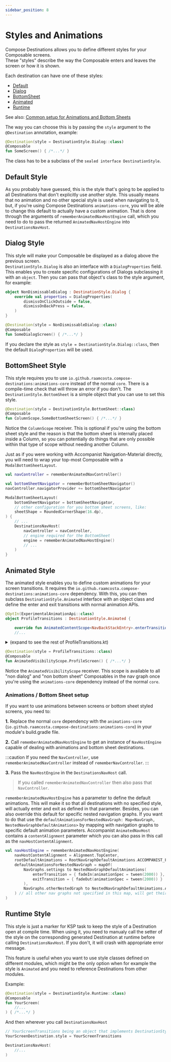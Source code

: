 ```yaml
---
sidebar_position: 8
---
```


# Styles and Animations

Compose Destinations allows you to define different styles for your Composable screens. <br/> 
These "styles" describe the way the Composable enters and leaves the screen or how it is shown.

Each destination can have one of these styles:

- [Default](#default-style)
- [Dialog](#dialog-style)
- [BottomSheet](#bottomsheet-style)
- [Animated](#animated-style)
- [Runtime](#runtime-style)


See also: [Common setup for Animations and Bottom Sheets](#animations-setup)

The way you can choose this is by passing the `style` argument to the `@Destination` annotation, example:

```kotlin
@Destination(style = DestinationStyle.Dialog::class)
@Composable
fun SomeScreen() { /*...*/ }
```
The class has to be a subclass of the `sealed interface DestinationStyle`.

## Default Style

As you probably have guessed, this is the style that's going to be applied to all Destinations that don't explicitly use another style.
This usually means that no animation and no other special style is used when navigating to it, but, if you're using Compose Destinations `animations-core`, you will be able to change this default to actually have a custom animation. That is done through the arguments of `rememberAnimatedNavHostEngine` call, which you need to do to pass the returned `AnimatedNavHostEngine` into `DestinationsNavHost`.

## Dialog Style

This style will make your Composable be displayed as a dialog above the previous screen. <br/>
`DestinationStyle.Dialog` is also an interface with a `DialogProperties` field. This enables you to create specific configurations of Dialogs subclassing it with an `object`. Then you can pass that object's class to the style argument, for example:

```kotlin
object NonDismissableDialog : DestinationStyle.Dialog {
    override val properties = DialogProperties(
        dismissOnClickOutside = false,
        dismissOnBackPress = false,
    )
}
```

```kotlin
@Destination(style = NonDismissableDialog::class)
@Composable
fun SomeDialogScreen() { /*...*/ }
```

If you declare the style as `style = DestinationStyle.Dialog::class`, then the default `DialogProperties` will be used.

## BottomSheet Style

This style requires you to use `io.github.raamcosta.compose-destinations:animations-core` instead of the normal `core`. There is a compile-time check that will throw an error if you don't.
The `DestinationStyle.BottomSheet` is a simple object that you can use to set this style.

```kotlin
@Destination(style = DestinationStyle.BottomSheet::class)
@Composable
fun ColumnScope.SomeBottomSheetScreen() { /*...*/ }
```

Notice the `ColumnScope` receiver. This is optional if you're using the bottom sheet style and the reason is that the bottom sheet is internally placed inside a Column, so you can potentially do things that are only possible within that type of scope without needing another Column.

Just as if you were working with Accompanist Navigation-Material directly, you will need to wrap your top-most Composable with a `ModalBottomSheetLayout`. 

```kotlin
val navController = rememberAnimatedNavController()

val bottomSheetNavigator = rememberBottomSheetNavigator()
navController.navigatorProvider += bottomSheetNavigator

ModalBottomSheetLayout(
    bottomSheetNavigator = bottomSheetNavigator,
    // other configuration for you bottom sheet screens, like:
    sheetShape = RoundedCornerShape(16.dp),
) {
    // ...
    DestinationsNavHost(
        navController = navController,
        // engine required for the BottomSheet
        engine = rememberAnimatedNavHostEngine()
        // ...
    )
}
```

## Animated Style

The animated style enables you to define custom animations for your screen transitions. It requires the `io.github.raamcosta.compose-destinations:animations-core` dependency. With this, you can then subclass `DestinationStyle.Animated` interface with an object class and define the enter and exit transitions with normal animation APIs.

```kotlin title=ProfileTransitions.kt
@OptIn(ExperimentalAnimationApi::class)
object ProfileTransitions : DestinationStyle.Animated {

    override fun AnimatedContentScope<NavBackStackEntry>.enterTransition(): EnterTransition? {
    //...
```
<details>
  <summary>(expand to see the rest of ProfileTransitions.kt)</summary>

```kotlin
    //...

        return when (initialState.appDestination()) {
            GreetingScreenDestination ->
                slideInHorizontally(
                    initialOffsetX = { 1000 },
                    animationSpec = tween(700)
                )
            else -> null
        }
    }

    override fun AnimatedContentScope<NavBackStackEntry>.exitTransition(): ExitTransition? {

        return when (targetState.appDestination()) {
            GreetingScreenDestination ->
                slideOutHorizontally(
                    targetOffsetX = { -1000 },
                    animationSpec = tween(700)
                )
            else -> null
        }
    }

    override fun AnimatedContentScope<NavBackStackEntry>.popEnterTransition(): EnterTransition? {

        return when (initialState.appDestination()) {
            GreetingScreenDestination ->
                slideInHorizontally(
                    initialOffsetX = { -1000 },
                    animationSpec = tween(700)
                )
            else -> null
        }
    }

    override fun AnimatedContentScope<NavBackStackEntry>.popExitTransition(): ExitTransition? {

        return when (targetState.appDestination()) {
            GreetingScreenDestination ->
                slideOutHorizontally(
                    targetOffsetX = { 1000 },
                    animationSpec = tween(700)
                )
            else -> null
        }
    }
}
```
</details>

```kotlin
@Destination(style = ProfileTransitions::class)
@Composable
fun AnimatedVisibilityScope.ProfileScreen() { /*...*/ }
```

Notice the `AnimatedVisibilityScope` receiver. This scope is available to all "non dialog" and "non bottom sheet" Composables in the nav graph once you're using the `animations-core` dependency instead of the normal `core`.

### Animations / Bottom Sheet setup

If you want to use animations between screens or bottom sheet styled screens, you need to:

**1.** Replace the normal `core` dependency with the `animations-core` (`io.github.raamcosta.compose-destinations:animations-core`) in your module's build.gradle file.

**2.** Call `rememberAnimatedNavHostEngine` to get an instance of `NavHostEngine` capable of dealing with animations and bottom sheet destinations. 

:::caution
If you need the `NavController`, use `rememberAnimatedNavController` instead of `rememberNavController`.
:::

**3.** Pass the `NavHostEngine` in the `DestinationsNavHost` call.

> If you called `rememberAnimatedNavController` then also pass that `NavController`.

`rememberAnimatedNavHostEngine` has a parameter to define the default animations. This will make it so that all destinations with no specified style, will actually enter and exit as defined in that parameter.
Besides, you can also override this default for specific nested navigation graphs. If you want to do that use the `defaultAnimationsForNestedNavGraph: Map<NavGraph, NestedNavGraphDefaultAnimations>` by mapping with navigation graphs to specific default animation parameters.
Accompanist `AnimatedNavHost` contains a `contentAlignment` parameter which you can also pass in this call as the `navHostContentAlignment`.

```kotlin
val navHostEngine = rememberAnimatedNavHostEngine(
    navHostContentAlignment = Alignment.TopCenter,
    rootDefaultAnimations = RootNavGraphDefaultAnimations.ACCOMPANIST_FADING, //default `rootDefaultAnimations` means no animations
    defaultAnimationsForNestedNavGraph = mapOf(
        NavGraphs.settings to NestedNavGraphDefaultAnimations(
            enterTransition = { fadeIn(animationSpec = tween(2000)) },
            exitTransition = { fadeOut(animationSpec = tween(2000)) }
        ),
        NavGraphs.otherNestedGraph to NestedNavGraphDefaultAnimations.ACCOMPANIST_FADING
    ) // all other nav graphs not specified in this map, will get their animations from the `rootDefaultAnimations` above.
)
```

## Runtime Style

This style is just a marker for KSP task to keep the style of a Destination open at compile time. When using it, you need to manualy call the setter of the style on the corresponding generated Destination at runtime before calling `DestinationsNavHost`. If you don't, it will crash with appropriate error message.

This feature is useful when you want to use style classes defined on different modules, which might be the only option when for example the style is `Animated` and you need to reference Destinations from other modules.

Example:

```kotlin
@Destination(style = DestinationStyle.Runtime::class)
@Composable
fun YourScreen(
    //...
) { /*...*/ }
```

And then wherever you call `DestinationsNavHost`

```kotlin
// YourScreenTransitions being an object that implements DestinationStyle.Animated (for example)
YourScreenDestination.style = YourScreenTransitions

DestinationsNavHost(
    //...
)
```
